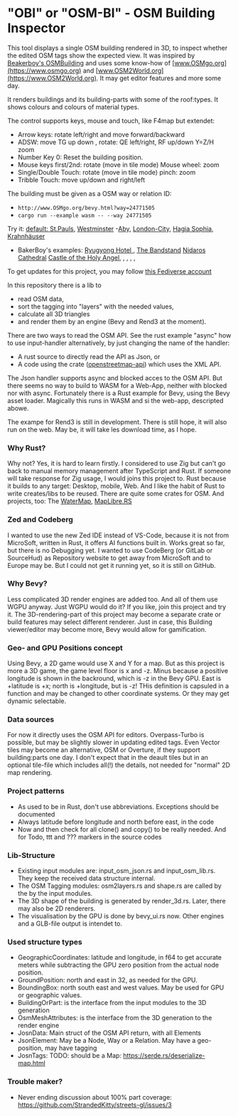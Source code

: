 # "OBI" or "OSM-BI" - OSM Building Inspector

This tool displays a single OSM building rendered in 3D, to inspect whether the edited OSM tags show the expected view. It was inspired by [Beakerboy's OSMBuilding](https://github.com/Beakerboy/OSMBuilding) and uses some know-how of [www.OSMgo.org](https://www.osmgo.org) and [www.OSM2World.org](https://www.OSM2World.org). It may get editor features and more some day.

It renders buildings and its building-parts with some of the roof:types. It shows colours and colours of material types.

The control supports keys, mouse and touch, like F4map but extendet:
* Arrow keys: rotate left/right and move forward/backward
* ADSW: move TG up down , rotate: QE left/right, RF up/down Y=Z/H zoom
* Number Key 0:  Reset the building position.
* Mouse keys first/2nd: rotate (move in tile mode) Mouse wheel: zoom
* Single/Double Touch: rotate (move in tile mode) pinch: zoom
* Tribble Touch: move up/down and right/left

The building must be given as a OSM way or relation ID:
* ```http://www.OSMgo.org/bevy.html?way=24771505```
* ```cargo run --example wasm -- --way 24771505```

Try it:
[default: St.Pauls](http://www.OSMgo.org/bevy.html),
[Westminster](https://www.osmgo.org/bevy.html?rel=1567699&aray=140)
-[Aby](https://www.osmgo.org/bevy.html?way=364313092),
[London-City](https://osmgo.org/bevy.html?rel=3850933&area=444),
[Hagia Sophia](https://osmgo.org/bevy.html?way=109862851),
[Krahnhäuser](https://osmgo.org/bevy.html?rel=184729&area=333)
* BakerBoy's examples:
[Ryugyong Hotel ](https://osmgo.org/bevy.html?way=407995274),
[The Bandstand](https://osmgo.org/bevy.html?way=297997038)
[Nidaros Cathedral](https://osmgo.org/bevy.html?way=417245741)
[Castle of the Holy Angel](https://osmgo.org/bevy.html?way=8035487), [](), [](), [](), [](), []()

To get updates for this project, you may follow [this Fediverse account](https://en.osm.town/@rust_osm_tb)

In this repository there is a lib to
- read OSM data,
- sort the tagging into "layers" with the needed values,
- calculate all 3D triangles
- and render them by an engine (Bevy and Rend3 at the moment).

There are two ways to read the OSM API. See the rust example "async" how to use input-handler alternatively, by just changing the name of the handler:
- A rust source to directly read the API as Json, or
- A code using the crate ([openstreetmap-api](https://github.com/topics/openstreetmap-api)) which uses the XML API.

The Json handler supports async and blocked acces to the OSM API. But there seems no way to build to WASM for a Web-App, neither with blocked nor with async. Fortunately there is a Rust example for Bevy, using the Bevy asset loader. Magically this runs in WASM and si the web-app, descripted abowe.

The exampe for Rend3 is still in development. There is still hope, it will also run on the web. May be, it will take les download time, as I hope.

### Why Rust?
Why not? Yes, it is hard to learn firstly. I considered to use Zig but can't go back to manual memory management after TypeScript and Rust. If someone will take response for Zig usage, I would joins this project to. Rust because it builds to any target: Desktop, mobile, Web. And I like the habit of Rust to write creates/libs to be reused. There are quite some crates for OSM. And projects, too:
The [WaterMap]( https://en.osm.town/@amapanda),
[MapLibre.RS](https://github.com/maplibre/maplibre-rs)

### Zed and Codeberg
I wanted to use the new Zed IDE instead of VS-Code, because it is not from MicroSoft, written in Rust, it offers AI functions built in. Works great so far, but there is no Debugging yet.
I wanted to use CodeBerg (or GitLab or SourceHud) as Repository website to get away from MicroSoft and to Europe may be. But I could not get it running yet, so it is still on GitHub.

### Why Bevy?
Less complicated 3D render engines are added too. And all of them use WGPU anyway. Just WGPU would do it? If you like, join this project and try it. The 3D-rendering-part of this project may become a separate crate or build features may select different renderer.
Just in case, this Building viewer/editor may become more, Bevy would allow for gamification.

### Geo- and GPU Positions concept
Using Bevy, a 2D game would use X and Y for a map. But as this project is more a 3D game, the game level floor is x and -z. Minus because a positive longitude is shown in the backround, which is -z in the Bevy GPU. East is +latitude is +x; north is +longitude, but is -z! THis definition is capsuled in a function and may be changed to other coordinate systems. Or they may get dynamic selectable.

### Data sources
For now it directly uses the OSM API for editors. Overpass-Turbo is possible, but may be slightly slower in updating edited tags.
Even Vector tiles may become an alternative, OSM or Overture, if they support building:parts one day. I don't expect that in the deault tiles but in an optional tile-file which includes all(!) the details, not needed for "normal" 2D map rendering.

### Project patterns
* As used to be in Rust, don't use abbreviations. Exceptions should be documented
* Always latitude before longitude and north before east, in the code
* Now and then check for all clone() and copy() to be really needed. And for Todo, ttt and ??? markers in the source codes

### Lib-Structure
* Existing input modules are: input_osm_json.rs and input_osm_lib.rs. They keep the received data structure internal.
* The OSM Tagging modules: osm2layers.rs and shape.rs are called by the by the input modules.
* The 3D shape of the building is generated by render_3d.rs. Later, there may also be 2D renderers.
* The visualisation by the GPU is done by bevy_ui.rs now. Other engines and a GLB-file output is intendet to.

### Used structure types
* GeographicCoordinates: latitude and longitude, in f64 to get accurate meters while subtracting the GPU zero position from the actual node position.
* GroundPosition: north and east in 32, as needed for the GPU.
* BoundingBox: north south east and west values. May be used for GPU or geographic values.
* BuildingOrPart: is the interface from the input modules to the 3D generation
* OsmMeshAttributes: is the interface from the 3D generation to the render engine
* JosnData: Main struct of the OSM API return, with all Elements
* JsonElement: May be a Node, Way or a Relation. May have a geo-position, may have tagging
* JosnTags: TODO: should be a Map:  https://serde.rs/deserialize-map.html

### Trouble maker?
* Never ending discussion about 100% part coverage: https://github.com/StrandedKitty/streets-gl/issues/3

<!-- https://docs.github.com/en/get-started/writing-on-github/getting-started-with-writing-and-formatting-on-github/basic-writing-and-formatting-syntax -->
